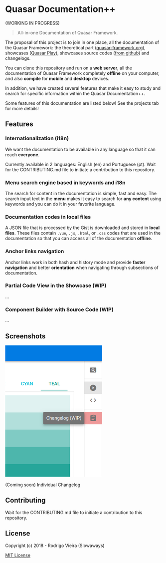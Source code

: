 # Quasar Documentation++
(WORKING IN PROGRESS)

> All-in-one Documentation of Quasar Framework.

The proposal of this project is to join in one place, all the documentation of the Quasar Framework: the theoretical part ([quasar-framework.org](https://quasar-framework.org/ "quasar-framework.org")), showcases ([Quasar Play](https://quasar-framework.org/quasar-play/android/index.html#/showcase "Quasar Play")),  showcases source codes ([from github](https://github.com/quasarframework/quasar-play/tree/dev/src/pages/showcase "from github")) and changelogs.

You can clone this repository and run on a **web server**, all the documentation of Quasar Framework completely **offline** on your computer, and also **compile** for **mobile** and **desktop** devices.

In addition, we have created several features that make it easy to study and search for specific information within the Quasar Documentation++.

Some features of this documentation are listed below!
See the projects tab for more details!

## Features
### Internationalization (i18n)
We want the documentation to be available in any language so that it can reach **everyone**.

Currently available in 2 languages: English (en) and Portuguese (pt).
Wait for the CONTRIBUTING.md file to initiate a contribution to this repository.

### Menu search engine based in keywords and i18n
The search for content in the documentation is simple, fast and easy.
The search input text in the **menu** makes it easy to search for **any content** using keywords and you can do it in your favorite language.

### Documentation codes in local files
A JSON file that is processed by the Gist is downloaded and stored in **local files**. These files contain `.vue`, `.js`, `.html`, or `.css` codes that are used in the documentation so that you can access all of the documentation **offline**.

### Anchor links navigation
Anchor links work in both hash and history mode and provide **faster navigation** and better **orientation** when navigating through subsections of documentation.

### Partial Code View in the Showcase (WIP)
...

### Component Builder with Source Code (WIP)
...

## Screenshots
![Change Log](src/assets/screenshot/changelog-wip.png)

(Coming soon) Individual Changelog

## Contributing
Wait for the CONTRIBUTING.md file to initiate a contribution to this repository.

## License
Copyright (c) 2018 - Rodrigo Vieira (Slowaways)

[MIT License](http://en.wikipedia.org/wiki/MIT_License)
